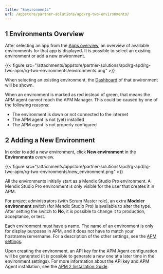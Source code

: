 ```yaml
---
title: "Environments"
url: /appstore/partner-solutions/apd/rg-two-environments/
---
```


## 1 Environments Overview

After selecting an app from the [Apps overview](/appstore/partner-solutions/apd/rg-two-apps/), an overview of available environments for that app is displayed. It is possible to select an existing environment or add a new environment.

{{< figure src="/attachments/appstore/partner-solutions/apd/rg-apd/rg-two-apm/rg-two-environments/environments.png" >}}

When selecting an existing environment, the [Dashboard](/appstore/partner-solutions/apd/rg-two-dashboard/) of that environment will be shown.

When an environment is marked as red instead of green, that means the APM agent cannot reach the APM Manager. This could be caused by one of the following reasons:

* The environment is down or not connected to the internet
* The APM agent is not (yet) installed
* The APM agent is not properly configured

## 2 Adding a New Environment

In order to add a new environment, click **New environment** in the **Environments** overview.

{{< figure src="/attachments/appstore/partner-solutions/apd/rg-apd/rg-two-apm/rg-two-environments/new_environment.png" >}}

All the environments initially start as a Mendix Studio Pro environment. A Mendix Studio Pro environment is only visible for the user that creates it in APM.

For project administrators (with Scrum Master role), an extra **Modeler environment** switch (for Mendix Studio Pro) is available to alter the type. After setting the switch to **No**, it is possible to change it to production, acceptance, or test.

Each environment must have a name. The name of an environment is only for display purposes in APM, and it does not have to match your hostname/servername.
For a description of the other settings, see the [APM settings](/appstore/partner-solutions/apd/rg-two-settings/).

Upon creating the environment, an API key for the APM Agent configuration will be generated (it is possible to generate a new one at a later time in the environment settings). For more information about the API key and APM Agent installation, see the [APM 2 Installation Guide](/appstore/partner-solutions/apd/ig-two/).
